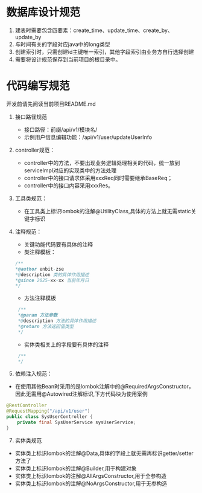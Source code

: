 # 数据库设计规范
1. 建表时需要包含四要素：create_time、update_time、create_by、update_by
2. 与时间有关的字段对应java中的long类型
3. 创建索引时，只需创建id主键唯一索引，其他字段索引由业务方自行选择创建
4. 需要将设计规范保存到当前项目的根目录中。
# 代码编写规范
开发前请先阅读当前项目README.md
1. 接口路径规范
   - 接口路径：前缀/api/v1/模块名/
   - 示例用户信息编辑功能：/api/v1/user/updateUserInfo
2. controller规范：
   - controller中的方法，不要出现业务逻辑处理相关的代码，统一放到serviceImpl对应的实现类中的方法处理
   - controller中的接口请求体采用xxxReq同时需要继承BaseReq；
   - controller中的接口内容采用xxxRes。
3. 工具类规范：
   - 在工具类上标识lombok的注解@UtilityClass,具体的方法上就无需static关键字标识
4. 注释规范：
   - 关键功能代码要有具体的注释
   - 类注释模板：
   ```java
   /**
   *@author enbit-zse
   *@description 类的具体作用描述
   *@since 2025-xx-xx 当前年月日
   */
    ```
   - 方法注释模板

   ```java
    /**
    *@param 方法参数
    *@description 方法的具体作用描述
    *@return 方法返回值类型
    */  
   ```
   - 实体类相关上的字段要有具体的注释

   ```java
    /**
    */
   ```
6. 依赖注入规范：
- 在使用其他Bean时采用的是lombok注解中的@RequiredArgsConstructor，因此无需用@Autowired注解标识,下方代码块为使用案例
```java
@RestController
@RequestMapping("/api/v1/user")
public class SysUserController {
    private final SysUserService sysUserService;
}
```

7. 实体类规范
  - 实体类上标识lombok的注解@Data,具体的字段上就无需再标识getter/setter方法了
  - 实体类上标识lombok的注解@Builder,用于构建对象
  - 实体类上标识lombok的注解@AllArgsConstructor,用于全参构造
  - 实体类上标识lombok的注解@NoArgsConstructor,用于无参构造


